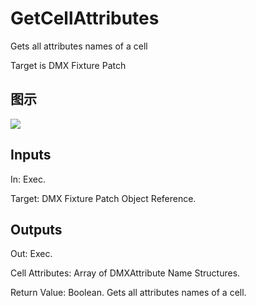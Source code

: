 # GetCellAttributes

Gets all attributes names of a cell

Target is DMX Fixture Patch

## 图示

![]($-20221218-18434028.png)

## Inputs

In: Exec.

Target: DMX Fixture Patch Object Reference.  

## Outputs

Out: Exec.

Cell Attributes: Array of DMXAttribute Name Structures.

Return Value: Boolean. Gets all attributes names of a cell.

